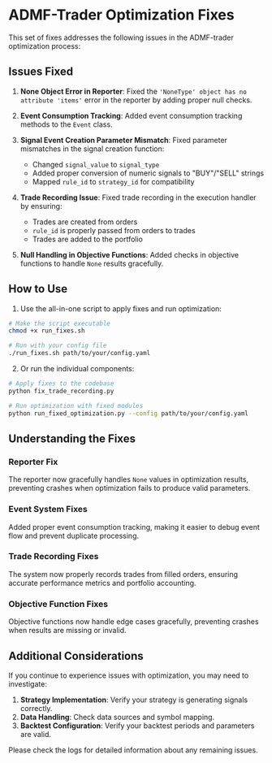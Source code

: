 # ADMF-Trader Optimization Fixes

This set of fixes addresses the following issues in the ADMF-trader optimization process:

## Issues Fixed

1. **None Object Error in Reporter**: Fixed the `'NoneType' object has no attribute 'items'` error in the reporter by adding proper null checks.

2. **Event Consumption Tracking**: Added event consumption tracking methods to the `Event` class.

3. **Signal Event Creation Parameter Mismatch**: Fixed parameter mismatches in the signal creation function:
   - Changed `signal_value` to `signal_type`
   - Added proper conversion of numeric signals to "BUY"/"SELL" strings
   - Mapped `rule_id` to `strategy_id` for compatibility

4. **Trade Recording Issue**: Fixed trade recording in the execution handler by ensuring:
   - Trades are created from orders
   - `rule_id` is properly passed from orders to trades
   - Trades are added to the portfolio

5. **Null Handling in Objective Functions**: Added checks in objective functions to handle `None` results gracefully.

## How to Use

1. Use the all-in-one script to apply fixes and run optimization:

```bash
# Make the script executable
chmod +x run_fixes.sh

# Run with your config file
./run_fixes.sh path/to/your/config.yaml
```

2. Or run the individual components:

```bash
# Apply fixes to the codebase
python fix_trade_recording.py

# Run optimization with fixed modules
python run_fixed_optimization.py --config path/to/your/config.yaml
```

## Understanding the Fixes

### Reporter Fix
The reporter now gracefully handles `None` values in optimization results, preventing crashes when optimization fails to produce valid parameters.

### Event System Fixes
Added proper event consumption tracking, making it easier to debug event flow and prevent duplicate processing.

### Trade Recording Fixes
The system now properly records trades from filled orders, ensuring accurate performance metrics and portfolio accounting.

### Objective Function Fixes
Objective functions now handle edge cases gracefully, preventing crashes when results are missing or invalid.

## Additional Considerations

If you continue to experience issues with optimization, you may need to investigate:

1. **Strategy Implementation**: Verify your strategy is generating signals correctly.
2. **Data Handling**: Check data sources and symbol mapping.
3. **Backtest Configuration**: Verify your backtest periods and parameters are valid.

Please check the logs for detailed information about any remaining issues.
